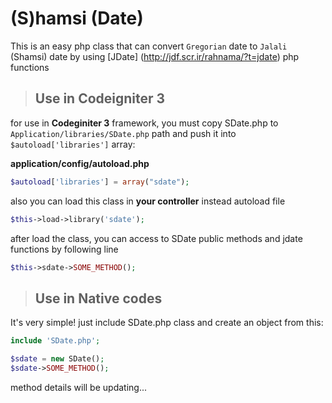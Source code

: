 # (S)hamsi (Date)

This is an easy php class that can convert ` Gregorian ` date to ` Jalali ` (Shamsi) date by using [JDate] (http://jdf.scr.ir/rahnama/?t=jdate) php functions

> ## Use in Codeigniter 3

for use in **Codeginiter 3** framework, you must copy SDate.php to `Application/libraries/SDate.php` path and push it into `$autoload['libraries']` array:

**application/config/autoload.php**
```php
$autoload['libraries'] = array("sdate");
```
also you can load this class in **your controller** instead autoload file
```php
$this->load->library('sdate');
```
after load the class, you can access to SDate public methods and jdate functions by following line
```php
$this->sdate->SOME_METHOD();
```
> ## Use in Native codes

It's very simple! just include SDate.php class and create an object from this:
```php
include 'SDate.php';

$sdate = new SDate();
$sdate->SOME_METHOD();
```

method details will be updating...
